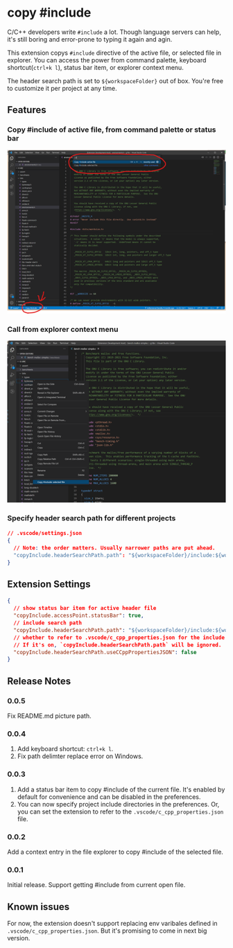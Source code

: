 # copy #include

C/C++ developers write `#include` a lot. Though language servers can help, it's still boring and error-prone to typing it again and agin.

This extension copys `#include` directive of the active file, or selected file in explorer. You can access the power from command palette, keyboard shortcut(`ctrl+k l`), status bar item, or explorer context menu. 

The header search path is set to `${workspaceFolder}` out of box. You're free to customize it per project at any time.

## Features
### Copy #include of active file, from command palette or status bar
![get-include-from-command-palette](docs/call-from-command-palette-current-file-highlighted.png)

### Call from explorer context menu
![call-from-explorer-context-menu](docs/call-from-explorer-context-menu.png)

### Specify header search path for different projects
```json
// .vscode/settings.json
{
  // Note: the order matters. Usually narrower paths are put ahead. 
  "copyInclude.headerSearchPath.path": "${workspaceFolder}/include:${workspaceFolder}"
}
```

## Extension Settings

```json
{
  // show status bar item for active header file
  "copyInclude.accessPoint.statusBar": true,
  // include search path
  "copyInclude.headerSearchPath.path": "${workspaceFolder}/include:${workspaceFolder}",
  // whether to refer to .vscode/c_cpp_properties.json for the include search path. 
  // If it's on, `copyInclude.headerSearchPath.path` will be ignored.
  "copyInclude.headerSearchPath.useCCppPropertiesJSON": false
}
```

## Release Notes

### 0.0.5

Fix README.md picture path.

### 0.0.4

1. Add keyboard shortcut: `ctrl+k l`.
2. Fix path delimter replace error on Windows.

### 0.0.3

1. Add a status bar item to copy #include of the current file. It's enabled by default for convenience and can be disabled in the preferences. 
2. You can now specify project include directories in the preferences. Or, you can set the extension to refer to the `.vscode/c_cpp_properties.json` file. 

### 0.0.2

Add a context entry in the file explorer to copy #include of the selected file.

### 0.0.1

Initial release. Support getting #include from current open file.

## Known issues

For now, the extension doesn't support replacing env varibales defined in `.vscode/c_cpp_properties.json`. But it's promising to come in next big version.
